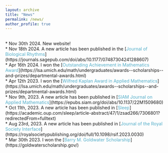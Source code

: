 ```yaml
---
layout: archive
title: "News"
permalink: /news/
author_profile: true
---
```

<br>
* Nov 30th 2024. New website! <br>
* Nov 18th 2024. A new article has been published in the [<font color="#52ADC8">Journal of Biological Rhythms</font>](https://journals.sagepub.com/doi/abs/10.1177/07487304241288607) <br>
* Apr 16th 2024. I won the [<font color="#52ADC8">Outstanding Achievement in Mathematics Award</font>](https://lsa.umich.edu/math/undergraduates/awards--scholarships--and-prizes/departmental-awards.html) <br>
* Apr 12th 2023. I won the [<font color="#52ADC8">Wilfred Kaplan Award in Applied Mathematics</font>](https://lsa.umich.edu/math/undergraduates/awards--scholarships--and-prizes/departmental-awards.html) <br>
* Nov 9th, 2023. A new article has been published in [<font color="#52ADC8">SIAM Journal on Applied Mathematics</font>](https://epubs.siam.org/doi/abs/10.1137/22M1509680) <br>
* Oct 11th, 2023. A new article has been published in [<font color="#52ADC8">Sleep</font>](https://academic.oup.com/sleep/article-abstract/47/1/zsad266/7306801?redirectedFrom=fulltext) <br>
* Aug 23rd, 2023. A new article has been published in [<font color="#52ADC8">Journal of the Royal Society Interface</font>](https://royalsocietypublishing.org/doi/full/10.1098/rsif.2023.0030) <br>
* Mar 30th 2023. I won the [<font color="#52ADC8">Barry M. Goldwater Scholarship</font>](https://goldwaterscholarship.gov/) <br>
